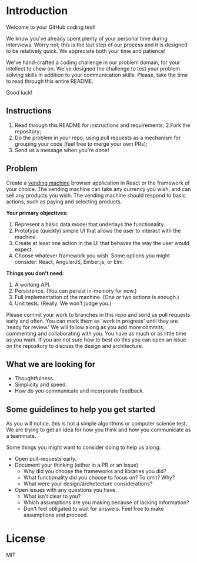 # Introduction

Welcome to your GitHub coding test!

We know you've already spent plenty of your personal time during interviews.
Worry not; this is the last step of our process and it is designed to be
relatively quick. We appreciate both your time and patience!

We've hand-crafted a coding challenge in our problem domain, for your intellect
to chew on. We've designed the challenge to test your problem solving skills in
addition to your communication skills. Please, take the time to read through this
entire README.  

Good luck!

## Instructions

1. Read through this README for instructions and requirements;
2.Fork the repository;
3. Do the problem in your repo, using pull requests as a mechanism for grouping your code (feel free to merge your own PRs);
4. Send us a message when you're done!

## Problem

Create a [vending machine](https://en.wikipedia.org/wiki/Vending_machine)
browser application in React or the framework of your choice. 
The vending machine can take any currency you wish, and can sell any products
you wish. The vending machine should respond to basic actions, such as paying
and selecting products.

**Your primary objectives:**

1. Represent a basic data model that underlays the functionality.
2. Prototype (quickly) simple UI that allows the user to interact with the machine.
3. Create at least one action in the UI that behaves the way the user would expect. 
4. Choose whatever framework you wish. Some options you might consider: React, AngularJS, Ember.js, or Elm.

**Things you don't need:**

1. A working API.
2. Persistence. (You can  persist in-memory for now.)
3. Full implementation of the machine. (One or two actions is enough.)
4. Unit tests. (Really. We won't judge you.)

Please commit your work to branches in this repo and send us pull requests early
and often. You can mark them as 'work in progress' until they are 'ready for
review.' We will follow along as you add more commits, commenting and
collaborating with you. You have as much or as little time as you want. If you
are not sure how to best do this you can open an issue on the repository to
discuss the design and architecture.

## What we are looking for

* Thoughtfulness.
* Simplicity and speed.
* How do you communicate and incorporate feedback.

## Some guidelines to help you get started

As you will notice, this is not a simple algorithms or computer science test. 
We are trying to get an idea for how you think and how you communicate as a
teammate.  
  
Some things you might want to consider doing to help us along:

* Open pull-requests early.  
* Document your thinking (either in a PR or an Issue)
  * Why did you choose the frameworks and libraries you did?
  * What functionality did you choose to focus on?  To omit?  Why?
  * What were your design/archetecture considerations?
* Open issues with any questions you have.
  * What isn't clear to you?
  * Which assumptions are you making because of lacking information?
  * Don't feel obligated to wait for answers.  Feel free to make assumptions and proceed.

# License

MIT
